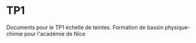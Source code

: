 # TP1
Documents pour le TP1 échelle de teintes. Formation de bassin physique-chimie pour l'académie de Nice
